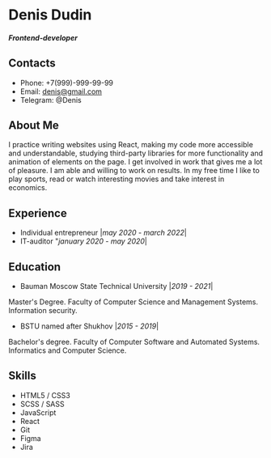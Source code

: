 # Denis Dudin
##### Frontend-developer

## Contacts
* Phone: +7(999)-999-99-99
* Email: denis@gmail.com
* Telegram: @Denis

## About Me
I practice writing websites using React, making my code more accessible and understandable, studying third-party libraries for more functionality and animation of elements on the page. I get involved in work that gives me a lot of pleasure. I am able and willing to work on results.
In my free time I like to play sports, read or watch interesting movies and take interest in economics.

## Experience
* Individual entrepreneur |_may 2020 - march 2022_|
* IT-auditor "_january 2020 - may 2020_|

## Education
* Bauman Moscow State Technical University |_2019 - 2021_|

Master's Degree.
Faculty of Computer Science and Management Systems.
Information security.
* BSTU named after Shukhov |_2015 - 2019_|  

Bachelor's degree.
Faculty of Computer Software and Automated Systems.
Informatics and Computer Science.

## Skills
* HTML5 / CSS3
* SCSS / SASS
* JavaScript
* React
* Git
* Figma
* Jira